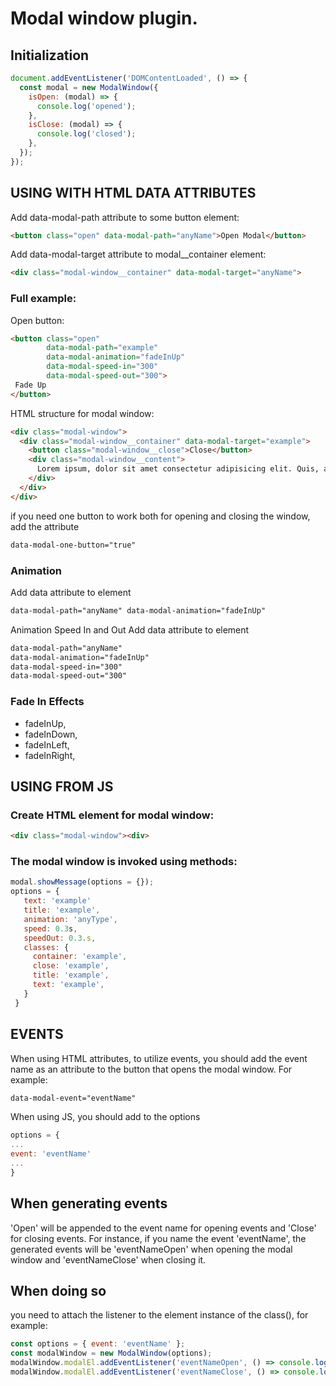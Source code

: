 # Modal window plugin.

## Initialization

```js
document.addEventListener('DOMContentLoaded', () => {
  const modal = new ModalWindow({
    isOpen: (modal) => {
      console.log('opened');
    },
    isClose: (modal) => {
      console.log('closed');
    },
  });
});
```

## USING WITH HTML DATA ATTRIBUTES
Add data-modal-path attribute to some button element:

```html
<button class="open" data-modal-path="anyName">Open Modal</button>
```

Add data-modal-target attribute to modal__container element:
```html
<div class="modal-window__container" data-modal-target="anyName">
```

### Full example:

Open button:
```html
<button class="open"
        data-modal-path="example"
        data-modal-animation="fadeInUp"
        data-modal-speed-in="300"
        data-modal-speed-out="300">
 Fade Up
</button>
```

HTML structure for modal window:
```html
<div class="modal-window">
  <div class="modal-window__container" data-modal-target="example">
    <button class="modal-window__close">Close</button>
    <div class="modal-window__content">
      Lorem ipsum, dolor sit amet consectetur adipisicing elit. Quis, asperiores?
    </div>
  </div>
</div>
```

if you need one button to work both for opening and closing the window, add the attribute
```html
data-modal-one-button="true"
```

### Animation
Add data attribute to element
```html
data-modal-path="anyName" data-modal-animation="fadeInUp"
```

Animation Speed In and Out
Add data attribute to element
```html
data-modal-path="anyName"
data-modal-animation="fadeInUp"
data-modal-speed-in="300"
data-modal-speed-out="300"
```

### Fade In Effects
  * fadeInUp,
  * fadeInDown,
  * fadeInLeft,
  * fadeInRight,

    
## USING FROM JS

### Create HTML element for modal window:
```html
<div class="modal-window"><div>
```

### The modal window is invoked using methods:
```js
modal.showMessage(options = {});
options = {
   text: 'example'
   title: 'example',
   animation: 'anyType',
   speed: 0.3s,
   speedOut: 0.3.s,
   classes: {
     container: 'example',
     close: 'example',
     title: 'example',
     text: 'example',
   }
 }
```


## EVENTS 
When using HTML attributes, to utilize events, you should add the event name as an attribute to the button that opens the modal window. 
For example: 
```html
data-modal-event="eventName"
```
 When using JS, you should add to the options
 ```js
options = {
...
event: 'eventName'
...
}
```

## When generating events 
'Open' will be appended to the event name for opening events and 'Close' for closing events. For instance, if you name the event 'eventName', the generated events will be 'eventNameOpen' when opening the modal window and 'eventNameClose' when closing it.

## When doing so
you need to attach the listener to the element instance of the class(), for example:
```js
const options = { event: 'eventName' };
const modalWindow = new ModalWindow(options);
modalWindow.modalEl.addEventListener('eventNameOpen', () => console.log('opened'));
modalWindow.modalEl.addEventListener('eventNameClose', () => console.log('closed'));
```
